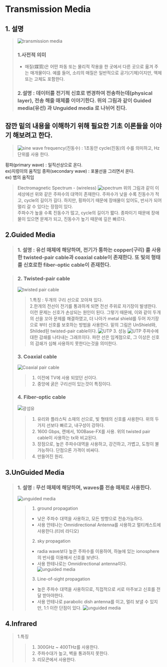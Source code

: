 
# Transmission Media
## 1. 설명 
> ![transmission media](./image/transmissionmedia/transmissionMedia.png)
> ### 1.사전적 의미 
> - 매질(媒質)은 어떤 파동 또는 물리적 작용을 한 곳에서 다른 곳으로 옮겨 주는 매개물이다. 예를 들어, 소리의 매질은 일반적으로 공기(기체)이지만, 액체 또는 고체도 포함한다.
> ### 2.설명 : 데이터를 전기적 신호로 변경하여 전송하는데(physical layer), 전송 해줄 매체를 이야기한다. 위의 그림과 같이 **Guided media(유선)** 과 **Unguided media** 로 나뉘어 진다.

## 잠깐 밑의 내용을 이해하기 위해 필요한 기초 이론들을 이야기 해보려고 한다.
> ![sine wave](./image/transmissionmedia/sinewave.png)
frequency(진동수) : 1초동안 cycle(진동)의 수를 의미하고,
Hz 단위를 사용 한다.


횡파(primary wave) : 일직선상으로 온다.  
 ex)지렁이의 움직임
종파(secondary wave) : 포물선을 그리면서 온다.  
ex) 뱀의 움직임

>Electromagnetic Spectrum - (wireless)
> ![spectrum](./image/transmissionmedia/spectrum.png)
> 위의 그림과 같이 이 세상에선 위와 같은 주파수의 대역이 존재한다.
> 주파수가 낮을 수록 진동수가 적고, cycle의 길이가 길다. 하지만, 횡파이기 때문에 장애물이 있어도, 반사가 되어 멀리 갈 수 있다는 장점이 있다.   
>주파수가 높을 수록 진동수가 많고, cycle의 길이가 짧다. 종파이기 때문에 장애물이 있으면 문제가 되고, 진동수가 높기 때문에 깊은 빠르다.

## 2.Guided Media
> ### 1. 설명 : 유선 매체에 해당하며, 전기가 통하는 **copper(구리)** 를 사용한 **twisted-pair cable**과 **coaxial cable**이 존재한다. 또 빛의 형태를 신호로한 **fiber-optic cable**이 존재한다.



> ### 2. Twisted-pair cable
> ![twisted pair cable](./image/transmissionmedia/twisted.png)
>> 1.특징 : 두개의 구리 선으로 꼬아져 있다.  
>> 2.한개의 전선이 전기를 통과하게 되면 전선 주위로 자기장이 발생한다. 이런 문제는 신호가 손상되는 원인이 된다. 그렇기 때문에, 이와 같이 두개의 선을 꼬아 문제를 해결하였고, 더 나아가 metal shield를 두어 자기장으로 부터 신호를 보호하는 방법을 사용한다.
>> 밑의 그림은 UnShield와, Shilded된 twisted-pair cable이다.
>> ![UTP](./image/transmissionmedia/utp.png)
>> 3. 성능
>> ![UTP](./image/transmissionmedia/performance.png)
>> 주파수에 대한 감쇄를 나타내는 그래프이다. 파란 선은 임계점으로, 그 이상은 신호의 감쇄가 심해 사용하지 못한다는것을 의미한다.
> ### 3. Coaxial cable
> ![Coaxial pair cable](./image/transmissionmedia/Coaxial.png)
>>1. 이전에 TV에 사용 되었던 선이다.
>>2. 중앙에 굵은 구리선이 있는것이 특징이다.
> ### 4. Fiber-optic cable
> ![광섬유](./image/transmissionmedia/Fiber.png)
>>1. 유리와 플라스틱 소재의 선으로, 빛 형태의 신호를 사용한다. 위의 두가지 선보다 빠르고, 내구성이 강하다.
>>2. 1600 Gbps, 랜에서, 100Base-FX를 사용. 위의 twisted pair cable이 사용하는 tx와 비교된다.
>>3. 장점으로, 높은 주파수대역을 사용하고, 강건하고, 가볍고, 도청이 불가능하다. 단점으론 가격이 비싸다.
>>4. 만들어진 원리.
## 3.UnGuided Media
> ### 1. 설명 : 무선 매체에 해당하며, waves를 전송 매체로 사용한다.
> ![unguided media](./image/transmissionmedia/unguided.png)
>>1. ground propagation
>> - 낮은 주파수 대역을 사용하고, 모든 방향으로 전송가능하다.
>> - 사용 안테나는 Omnidirectional Antenna를 사용하고 멀티캐스트에 사용한다.(티비 라디오)
>>2. sky propagation
>> - radia wave보다 높은 주파수를 이용하여, 하늘에 있는 ionosphere의 반사를 이용해서 신호를 보낸다.
>> - 사용 한테나로는 Omnidirectional antenna이다.
> ![unguided media](./image/transmissionmedia/Omnidirectional.png)
>>3. Line-of-sight propagation
>> - 높은 주파수 대역을 사용하므로, 직접적으로 서로 마주보고 신호를 전달 받아야한다.
>> - 사용 안테나로 parabolic dish antenna를 이고, 멀리 보낼 수 있지만, 1:1 이란 단점이 있다.
> ![unguided media](./image/transmissionmedia/parabolic.png)

## 4.Infrared
> 1.특징 
>> 1. 300GHz ~ 400THz를 사용한다.
>> 2. 주파수대가 높고, 벽을 통과하지 못한다.
>> 3. 리모콘에서 사용한다.